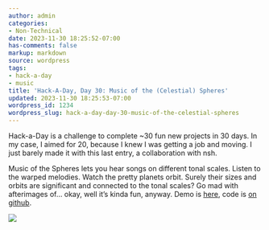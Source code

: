```yaml
---
author: admin
categories:
- Non-Technical
date: 2023-11-30 18:25:52-07:00
has-comments: false
markup: markdown
source: wordpress
tags:
- hack-a-day
- music
title: 'Hack-A-Day, Day 30: Music of the (Celestial) Spheres'
updated: 2023-11-30 18:25:53-07:00
wordpress_id: 1234
wordpress_slug: hack-a-day-day-30-music-of-the-celestial-spheres
---
```

Hack-a-Day is a challenge to complete ~30 fun new projects in 30 days. In my case, I aimed for 20, because I knew I was getting a job and moving. I just barely made it with this last entry, a collaboration with nsh.

Music of the Spheres lets you hear songs on different tonal scales. Listen to the warped melodies. Watch the pretty planets orbit. Surely their sizes and orbits are significant and connected to the tonal scales? Go mad with afterimages of… okay, well it’s kinda fun, anyway. Demo is [here](https://za3k.github.io/ha3k-30-musicofspheres/), code is [on github](https://github.com/za3k/ha3k-30-musicofspheres).

[![](https://blog.za3k.com/wp-content/uploads/2023/11/screenshot-5.png)](https://za3k.github.io/ha3k-30-musicofspheres/)
